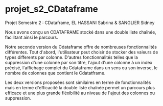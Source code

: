 # projet_s2_CDataframe
Projet Semestre 2 : CDataframe, EL HASSANI Sabrina & SANGLIER Sidney 


Nous avons conçu un CDATAFRAME stocké dans une double liste chaînée, facilitant ainsi le parcours.

Notre seconde version du Cdataframe offre de nombreuses fonctionnalités différentes.
Tout d'abord, l'utilisateur peut choisir de stocker des valeurs de types differents par colonne. 
D'autres fonctionnalités telles que la suppression d'une colonne par son titre, l'ajout d'une colonne à un index précisé, 
l'affichage complet du Cdataframe dans un sens ou son inverse, le nombre de colonnes que contient le Cdatatframe.

Les deux versions proposées sont similaires en terme de fonctionnalités mais en terme d'efficacité la double liste chaînée permet un parcours plus efficace et une plus grande fléxibilité au niveau de l'ajout des colonnes ou suppression.


